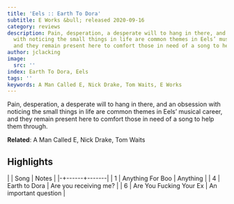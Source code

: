 ```yaml
---
title: 'Eels :: Earth To Dora'
subtitle: E Works &bull; released 2020-09-16
category: reviews
description: Pain, desperation, a desperate will to hang in there, and an obsession
  with noticing the small things in life are common themes in Eels’ musical career,
  and they remain present here to comfort those in need of a song to help them through.
author: jclacking
image:
  src: ''
index: Earth To Dora, Eels
tags: ''
keywords: A Man Called E, Nick Drake, Tom Waits, E Works
---
```

Pain, desperation, a desperate will to hang in there, and an obsession with noticing the small things in life are common themes in Eels’ musical career, and they remain present here to comfort those in need of a song to help them through.<!--more-->

**Related**: A Man Called E, Nick Drake, Tom Waits

## Highlights

| | Song | Notes |
|-+------+-------|
| 1 | Anything For Boo | Anything |
| 4 | Earth to Dora | Are you receiving me? |
| 6 | Are You Fucking Your Ex | An important question |

